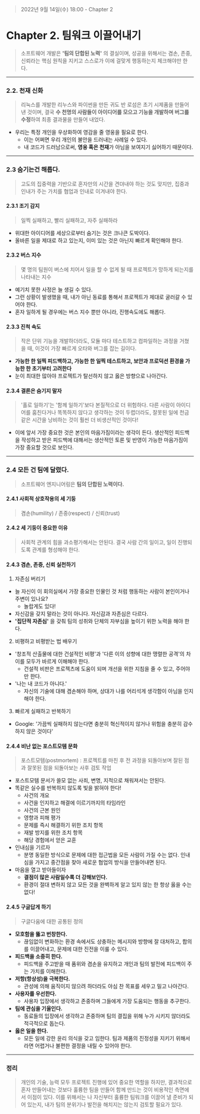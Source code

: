 > 2022년 9월 14일(수) 18:00 - Chapter 2

# Chapter 2. 팀워크 이끌어내기

> 소프트웨어 개발은 **'팀의 단합된 노력'** 의 결실이며, 성공을 위해서는 겸손, 존중, 신뢰라는 핵심 원칙을 지키고 스스로가 이에 걸맞게 행동하는지 체크해야만 한다.

---
### 2.2. 천재 신화
> 리눅스를 개발한 리누스와 파이썬을 만든 귀도 반 로섬은 초기 시제품을 만들어낸 것이며, 결국 **수 천명의 사람들이 아이디어를 모으고 기능을 개발하며 버그를 수정**하여 최종 결과물을 만들어 내었다.

- 우리는 특정 개인을 우상화하여 영감을 줄 영웅을 필요로 한다.
    - 이는 어쩌면 우리 개인의 불안을 드러내는 사례일 수 있다.
    - 내 코드가 드러남으로써, **영웅 혹은 천재**가 아님을 보여지기 싫어하기 때문이다.

---
### 2.3 숨기는건 해롭다.
> 고도의 집중력을 기반으로 혼자만의 시간을 견뎌내야 하는 것도 맞지만, 집중과 인내가 주는 가치를 협업과 인내로 이겨내야 한다.

#### 2.3.1 조기 감지
> 일찍 실패하고, 빨리 실패하고, 자주 실패하라

- 위대한 아이디어를 세상으로부터 숨기는 것은 크나큰 도박이다.
- 올바른 일을 제대로 하고 있는지, 이미 있는 것은 아닌지 빠르게 확인해야 한다.

#### 2.3.2 버스 지수
> 몇 명의 팀원이 버스에 치어서 일을 할 수 없게 될 때 프로젝트가 망하게 되는지를 나타내는 지수

- 예기치 못한 사정은 늘 생길 수 있다.
- 그런 상황이 발생했을 때, 내가 아닌 동료를 통해서 프로젝트가 제대로 굴러갈 수 있어야 한다.
- 혼자 일하게 될 경우에는 버스 지수 뿐만 아니라, 진행속도에도 해롭다.

#### 2.3.3 진척 속도
> 작은 단위 기능을 개발하더라도, 모듈 마다 테스트하고 컴파일하는 과정을 거쳤을 때, 이것이 가장 빠르게 오타와 버그를 잡는 길이다.

- **가능한 한 일찍 피드백하고, 가능한 한 일찍 테스트하고, 보안과 프로덕션 환경을 가능한 한 초기부터 고려한다**
- 눈이 최대한 많아야 프로젝트가 탈선하지 않고 옳은 방향으로 나아간다.

#### 2.3.4 결론은 숨기지 말자
> '홀로 일하기'는 '함께 일하기'보다 본질적으로 더 위험하다. 다른 사람이 아이디어를 훔친다거나 똑똑하지 않다고 생각하는 것이 두렵더라도, 잘못된 일에 천금 같은 시간을 낭비하는 것이 훨씬 더 비생산적인 것이다!

- 이에 앞서 가장 중요한 것은 본인의 마음가짐이라는 생각이 든다. 생산적인 피드백을 작성하고 받은 피드백에 대해서는 생산적인 토론 및 반영이 가능한 마음가짐이 가장 중요할 것으로 보인다.

---
### 2.4 모든 건 팀에 달렸다.
> 소프트웨어 엔지니어링은 **팀의 단합된 노력이다.**

#### 2.4.1 사회적 상호작용의 세 기둥
> 겸손(humility) / 존중(respect) / 신뢰(trust)

#### 2.4.2 세 기둥이 중요한 이유
> 사회적 관계의 힘을 과소평가해서는 안된다. 결국 사람 간의 일이고, 일이 진행되도록 관계를 형성해야 한다.

#### 2.4.3 겸손, 존중, 신뢰 실천하기

1. 자존심 버리기
- 늘 자신이 이 회의실에서 가장 중요한 인물인 것 처럼 행동하는 사람이 본인이거나 주변이 있나요?
    - 놀랍게도 있다!
- 자신감을 갖지 말라는 것이 아니다. 자신감과 자존심은 다르다.
- **'집단적 자존심'** 을 갖춰 팀의 성취와 단체의 자부심을 높이기 위한 노력을 해야 한다.

2. 비평하고 비평받는 법 배우기
- '창조적 산출물에 대한 건설적인 비평'과 '다른 이의 성향에 대한 맹렬한 공격'의 차이를 모두가 바르게 이해해야 한다.
    - 건설적 비판은 프로젝츠에 도움이 되며 개선을 위한 지침을 줄 수 있고, 주어야만 한다.
- '나는 내 코드가 아니다.'
    - 자신의 기술에 대해 겸손해야 하며, 상대가 나를 어리석게 생각함이 아님을 인지해야 한다.

3. 빠르게 실패하고 반복하기
- Google: '가끔씩 실패하지 않는다면 충분히 혁신적이지 않거나 위험을 충분히 감수하지 않은 것이다'

#### 2.4.4 비난 없는 포스트모템 문화
> 포스트모템(postmortem) : 프로젝트를 마친 후 전 과정을 되돌아보며 잘된 점과 잘못된 점을 되돌아보는 사후 검토 작업

- 포스트모템 문서가 쓸모 없는 사죄, 변명, 지적으로 채워져서는 안된다.
- 똑같은 실수를 반복하지 않도록 빛을 밝혀야 한다!
    - 사건의 개요
    - 사건을 인지하고 해결에 이르기까지의 타임라인
    - 사건의 근본 원인
    - 영향과 피해 평가
    - 문제를 즉시 해결하기 위한 조치 항목
    - 재발 방지를 위한 조치 항목
    - 해당 경험에서 얻은 교훈
- 인내심을 기르자
    - 분명 동일한 방식으로 문제에 대한 접근법을 모든 사람이 가질 수는 없다. 인내심을 가지고 중간점을 찾아 새로운 협업의 방식을 만들어내면 된다.
- 마음을 열고 받아들이자
    - **결점이 많은 사람일수록 더 강해보인다.**
    - 환경이 절대 변하지 않고 모든 것을 완벽하게 알고 있지 않는 한 항상 옳을 수는 없다!

#### 2.4.5 구글답게 하기
> 구글다움에 대한 공통된 정의

- **모호함을 뚫고 번창한다.**
    - 끊임없이 변화하는 환경 속에서도 상충하는 메시지와 방향에 잘 대처하고, 합의를 이끌어내고, 문제에 대한 진전을 이룰 수 있다.
- **피드백을 소중히 한다.**
    - 피드백을 주고받을 때 품위와 겸손을 유지하고 개인과 팀의 발전에 피드백이 주는 가치를 이해한다.
- **저항(항상성)을 극복한다.**
    - 관성에 의해 움직이지 않으려 하더라도 야심 찬 목표를 세우고 밀고 나아간다.
- **사용자를 우선한다.**
    - 사용자 입장에서 생각하고 존중하며 그들에게 가장 도움되는 행동을 추구한다.
- **팀에 관심을 기울인다.**
    - 동료들의 입장에서 생각하고 존중하며 팀의 결집을 위해 누가 시키지 않더라도 적극적으로 돕는다.
- **옳은 일을 한다.**
    - 모든 일에 강한 윤리 의식을 갖고 임한다. 팀과 제품의 진정성을 지키기 위해서라면 어렵거나 불편한 결정을 내릴 수 있어야 한다.

---
### 정리
> 개인의 기술, 능력 모두 프로젝트 진행에 있어 중요한 역할을 하지만, 결과적으로 혼자 만들어내는 것보다 훌륭한 팀을 만들어
> 함께 만드는 것이 비용적인 측면에서 이점이 있다. 이를 위해서는 나 자신부터 훌륭한 팀워크를 이끌어 낼 준비가 되어 있는지,
> 내가 팀의 분위기나 발전을 해치지는 않는지 검토할 필요가 있다.